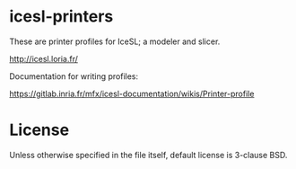 # icesl-printers

These are printer profiles for IceSL; a modeler and slicer.

http://icesl.loria.fr/

Documentation for writing profiles:

https://gitlab.inria.fr/mfx/icesl-documentation/wikis/Printer-profile

# License

Unless otherwise specified in the file itself, default license is 3-clause BSD.
